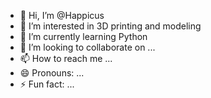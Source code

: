 - 👋 Hi, I’m @Happicus
- 👀 I’m interested in 3D printing and modeling
- 🌱 I’m currently learning Python
- 💞️ I’m looking to collaborate on ...
- 📫 How to reach me ...
- 😄 Pronouns: ...
- ⚡ Fun fact: ...

<!---
Happicus/Happicus is a ✨ special ✨ repository because its `README.md` (this file) appears on your GitHub profile.
You can click the Preview link to take a look at your changes.
--->
